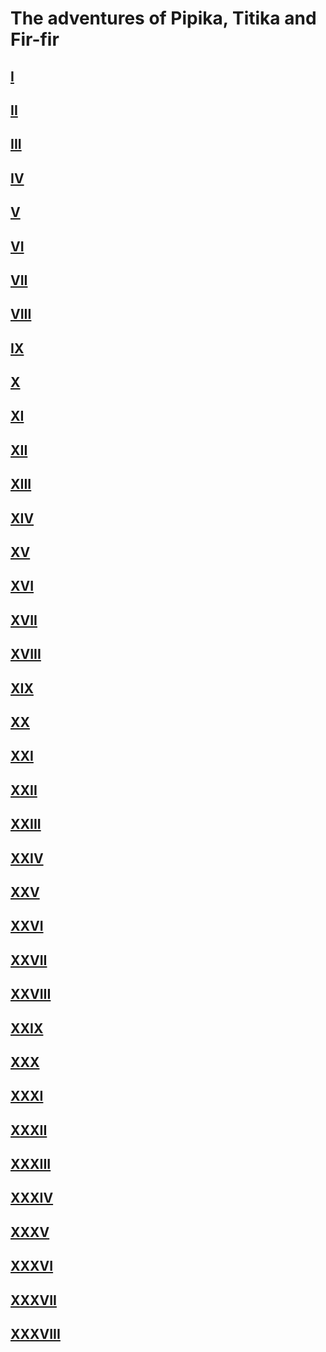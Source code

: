 # The adventures of Pipika, Titika and Fir-fir
## [I](chapters/1/index.html)
## [II](chapters/2/index.html)
## [III](chapters/3/index.html)
## [IV](chapters/4/index.html)
## [V](chapters/5/index.html)
## [VI](chapters/6/index.html)
## [VII](chapters/7/index.html)
## [VIII](chapters/8/index.html)
## [IX](chapters/9/index.html)
## [X](chapters/10/index.html)
## [XI](chapters/11/index.html)
## [XII](chapters/12/index.html)
## [XIII](chapters/13/index.html)
## [XIV](chapters/14/index.html)
## [XV](chapters/15/index.html)
## [XVI](chapters/16/index.html)
## [XVII](chapters/17/index.html)
## [XVIII](chapters/18/index.html)
## [XIX](chapters/19/index.html)
## [XX](chapters/20/index.html)
## [XXI](chapters/21/index.html)
## [XXII](chapters/22/index.html)
## [XXIII](chapters/23/index.html)
## [XXIV](chapters/24/index.html)
## [XXV](chapters/25/index.html)
## [XXVI](chapters/26/index.html)
## [XXVII](chapters/27/index.html)
## [XXVIII](chapters/28/index.html)
## [XXIX](chapters/29/index.html)
## [XXX](chapters/30/index.html)
## [XXXI](chapters/31/index.html)
## [XXXII](chapters/32/index.html)
## [XXXIII](chapters/33/index.html)
## [XXXIV](chapters/34/index.html)
## [XXXV](chapters/35/index.html)
## [XXXVI](chapters/36/index.html)
## [XXXVII](chapters/37/index.html)
## [XXXVIII](chapters/38/indexhtml)
